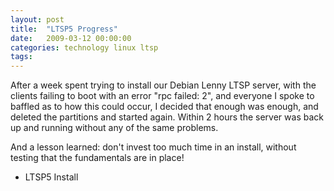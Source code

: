 ```yaml
---
layout: post
title:  "LTSP5 Progress"
date:   2009-03-12 00:00:00
categories: technology linux ltsp
tags: 
---
```




After a week spent trying to install our Debian Lenny LTSP server, with the clients failing to boot with an error "rpc failed: 2", and everyone I spoke to baffled as to how this could occur, I decided that enough was enough, and deleted the partitions and started again.  Within 2 hours the server was back up and running without any of the same problems.

And a lesson learned: don't invest too much time in an install, without testing that the fundamentals are in place!

   * LTSP5 Install

